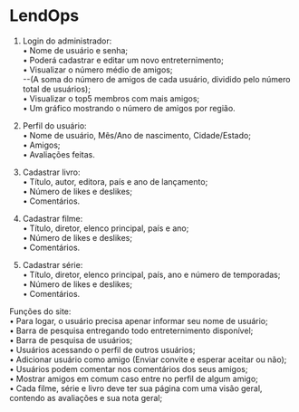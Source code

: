 # LendOps

1. Login do administrador: <br>
   • Nome de usuário e senha; <br>
   • Poderá cadastrar e editar um novo entreternimento; <br>
   • Visualizar o número médio de amigos; <br>
   --(A soma do número de amigos de cada usuário,
   dividido pelo número total de usuários); <br>
   • Visualizar o top5 membros com mais amigos; <br>
   • Um gráfico mostrando o número de amigos por região. <br>

3. Perfil do usuário: <br>
   • Nome de usuário, Mês/Ano de nascimento, Cidade/Estado; <br>
   • Amigos; <br>
   • Avaliações feitas.

5. Cadastrar livro: <br>
   • Título, autor, editora, país e ano de lançamento; <br>
   • Número de likes e deslikes; <br>
   • Comentários.

6. Cadastrar filme: <br>
   • Título, diretor, elenco principal, país e ano; <br>
   • Número de likes e deslikes; <br>
   • Comentários.

7. Cadastrar série: <br>
   • Título, diretor, elenco principal, país, ano e número de temporadas; <br>
   • Número de likes e deslikes; <br>
   • Comentários. 

Funções do site: <br>
   • Para logar, o usuário precisa apenar informar seu nome de usuário; <br>
   • Barra de pesquisa entregando todo entreternimento disponível; <br>
   • Barra de pesquisa de usuários; <br>
   • Usuários acessando o perfil de outros usuários; <br>
   • Adicionar usuário como amigo (Enviar convite e esperar aceitar ou não); <br>
   • Usuários podem comentar nos comentários dos seus amigos; <br>
   • Mostrar amigos em comum caso entre no perfil de algum amigo; <br>
   • Cada filme, série e livro deve ter sua página com uma visão geral,
   contendo as avaliações e sua nota geral; <br>
